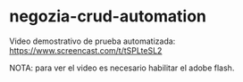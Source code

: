 # negozia-crud-automation

Video demostrativo de prueba automatizada:
https://www.screencast.com/t/tSPLteSL2

NOTA: para ver el video es necesario habilitar el adobe flash.